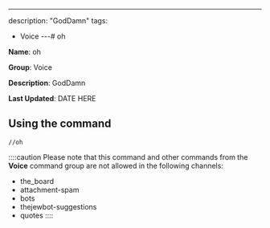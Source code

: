 ---
description: "GodDamn"
tags:
  - Voice
---# oh

**Name**: oh

**Group**: Voice

**Description**: GodDamn

**Last Updated**: DATE HERE

## Using the command

    //oh

::::caution Please note that this command and other commands from the **Voice** command group are not allowed in the following channels:
- the_board
- attachment-spam
- bots
- thejewbot-suggestions
- quotes
::::